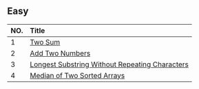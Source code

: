 ## Easy

|NO.|Title|
|:------------- |:------------- |
|1|[Two Sum][001]|
|2|[Add Two Numbers][002]|
|3|[Longest Substring Without Repeating Characters ][003]|
|4|[Median of Two Sorted Arrays ][004]|
















[001]: https://github.com/Jucongyuan/LeetCode_Java/blob/master/src/com/jucongyuan/easy/_001/1.%20Two%20Sum.md
[002]: https://github.com/Jucongyuan/LeetCode_Java/blob/master/src/com/jucongyuan/medium/_002/2.%20Add%20Two%20Numbers.md
[003]: https://github.com/Jucongyuan/LeetCode_Java/blob/master/src/com/jucongyuan/medium/_003/3.%20Longest%20Substring%20Without%20Repeating%20Characters.md
[004]: https://github.com/Jucongyuan/LeetCode_Java/blob/master/src/com/jucongyuan/hard/_004/4.%20Median%20of%20Two%20Sorted%20Arrays.md